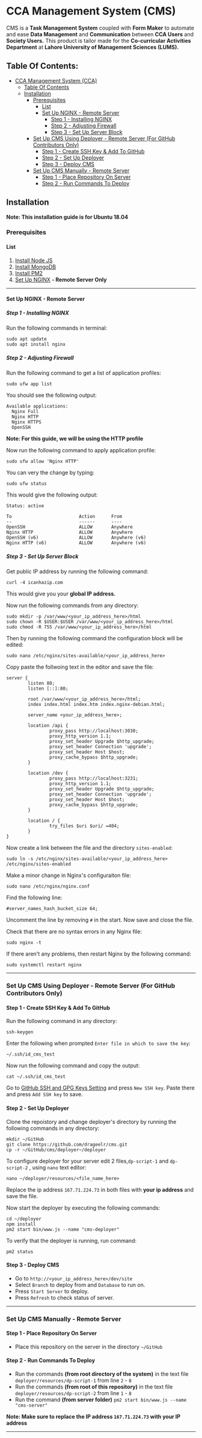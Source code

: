 # CCA Management System (CMS)
CMS is a **Task Management System** coupled with **Form Maker** to automate and ease **Data Management** and **Communication** between **CCA Users** and **Society Users.**
This product is tailor made for the **Co-curricular Activities Department** at **Lahore University of Management Sciences (LUMS).**

## Table Of Contents:
- [CCA Management System (CCA)](https://github.com/drageelr/cms/#cca-management-system-cms)
  - [Table Of Contents](https://github.com/drageelr/cms/#table-of-contents)
  - [Installation](https://github.com/drageelr/cms/#installation)
    - [Prerequisites](https://github.com/drageelr/cms/#prerequisites)
      - [List](https://github.com/drageelr/cms/#list)
      - [Set Up NGINX - Remote Server](https://github.com/drageelr/cms/#set-up-nginx---remote-server)
        - [Step 1 - Installing NGINX](https://github.com/drageelr/cms/#step-1---installing-nginx)
        - [Step 2 - Adjusting Firewall](https://github.com/drageelr/cms/#step-2---adjusting-firewall)
        - [Step 3 - Set Up Server Block](https://github.com/drageelr/cms/#step-3---set-up-server-block)
    - [Set Up CMS Using Deployer - Remote Server (For GitHub Contributors Only)](https://github.com/drageelr/cms/#set-up-cms-using-deployer---remote-server-for-github-contributors-only)
      - [Step 1 - Create SSH Key & Add To GitHub](https://github.com/drageelr/cms/#step-1---create-ssh-key--add-to-github)
      - [Step 2 - Set Up Deployer](https://github.com/drageelr/cms/#step-2---set-up-deployer)
      - [Step 3 - Deploy CMS](https://github.com/drageelr/cms/#step-3---deploy-cms)
    - [Set Up CMS Manually - Remote Server](https://github.com/drageelr/cms/#set-up-cms-manually---remote-server)
      - [Step 1 - Place Repository On Server](https://github.com/drageelr/cms/#step-1---place-repository-on-server)
      - [Step 2 - Run Commands To Deploy](https://github.com/drageelr/cms/#step-2---run-commands-to-deploy)

## Installation
**Note: This installation guide is for Ubuntu 18.04** 

### Prerequisites

#### List
1. [Install Node JS](https://www.digitalocean.com/community/tutorials/how-to-install-node-js-on-ubuntu-18-04)
2. [Install MongoDB](https://docs.mongodb.com/manual/tutorial/install-mongodb-on-ubuntu/)
3. [Install PM2](https://pm2.keymetrics.io/)
4. [Set Up NGINX](https://github.com/drageelr/cms/#set-up-nginx---remote-server) **- Remote Server Only**

---

#### Set Up NGINX - Remote Server

##### Step 1 - Installing NGINX
Run the following commands in terminal:
```
sudo apt update
sudo apt install nginx
```

##### Step 2 - Adjusting Firewall
Run the following command to get a list of application profiles:
```
sudo ufw app list
```
You should see the following output:
```
Available applications:
  Nginx Full
  Nginx HTTP
  Nginx HTTPS
  OpenSSH
```
**Note: For this guide, we will be using the HTTP profile**

Now run the following command to apply application profile:
```
sudo ufw allow 'Nginx HTTP'
```
You can very the change by typing:
```
sudo ufw status
```
This would give the following output:
```
Status: active

To                         Action      From
--                         ------      ----
OpenSSH                    ALLOW       Anywhere                  
Nginx HTTP                 ALLOW       Anywhere                  
OpenSSH (v6)               ALLOW       Anywhere (v6)             
Nginx HTTP (v6)            ALLOW       Anywhere (v6)
```

##### Step 3 - Set Up Server Block
Get public IP address by running the following command:
```
curl -4 icanhazip.com
```
This would give you your **global IP address.**

Now run the following commands from any directory:
```
sudo mkdir -p /var/www/<your_ip_address_here>/html
sudo chown -R $USER:$USER /var/www/<your_ip_address_here>/html
sudo chmod -R 755 /var/www/<your_ip_address_here>/html
```
Then by running the following command the configuration block will be edited:
```
sudo nano /etc/nginx/sites-available/<your_ip_address_here>
```
Copy paste the follwoing text in the editor and save the file:
```
server {
        listen 80;
        listen [::]:80;

        root /var/www/<your_ip_address_here>/html;
        index index.html index.htm index.nginx-debian.html;

        server_name <your_ip_address_here>;

        location /api {
                proxy_pass http://localhost:3030;
                proxy_http_version 1.1;
                proxy_set_header Upgrade $http_upgrade;
                proxy_set_header Connection 'upgrade';
                proxy_set_header Host $host;
                proxy_cache_bypass $http_upgrade;
        }
        
        location /dev {
                proxy_pass http://localhost:3231;
                proxy_http_version 1.1;
                proxy_set_header Upgrade $http_upgrade;
                proxy_set_header Connection 'upgrade';
                proxy_set_header Host $host;
                proxy_cache_bypass $http_upgrade;
        }
        
        location / {
                try_files $uri $uri/ =404;
        }
}
```
Now create a link between the file  and the directory `sites-enabled`:
```
sudo ln -s /etc/nginx/sites-available/<your_ip_address_here> /etc/nginx/sites-enabled
```
Make a minor change in Nginx's configuraiton file:
```
sudo nano /etc/nginx/nginx.conf
```
Find the following line:
```
#server_names_hash_bucket_size 64;
```
Uncomment the line by removing `#` in the start. Now save and close the file.

Check that there are no syntax errors in any Nginx file:
```
sudo nginx -t
```
If there aren't any problems, then restart Nginx by the following command:
```
sudo systemctl restart nginx
```

---

### Set Up CMS Using Deployer - Remote Server (For GitHub Contributors Only)

#### Step 1 - Create SSH Key & Add To GitHub
Run the following command in any directory:
```
ssh-keygen
```
Enter the following when prompted `Enter file in which to save the key`:
```
~/.ssh/id_cms_test
```
Now run the following command and copy the output:
```
cat ~/.ssh/id_cms_test
```
Go to [GitHub SSH and GPG Keys Setting](https://github.com/settings/keys) and press `New SSH key`. Paste there and press `Add SSH key` to save.

#### Step 2 - Set Up Deployer
Clone the repoistory and change deployer's directory by running the following commands in any directory:
```
mkdir ~/GitHub
git clone https://github.com/drageelr/cms.git
cp -r ~/GitHub/cms/deployer~/deployer
```
To configure deployer for your server edit 2 files,`dp-script-1` and `dp-script-2` , using `nano` text editor:
```
nano ~/deployer/resources/<file_name_here>
```
Replace the ip address `167.71.224.73` in both files with **your ip address** and save the file.

Now start the deployer by executing the following commands:
```
cd ~/deployer
npm install
pm2 start bin/www.js --name "cms-deployer"
```
To verify that the deployer is running, run command:
```
pm2 status
```

#### Step 3 - Deploy CMS
- Go to `http://<your_ip_address_here>/dev/site`
- Select `Branch` to deploy from and `Database` to run on.
- Press `Start Server` to deploy.
- Press `Refresh` to check status of server.

---

### Set Up CMS Manually - Remote Server

#### Step 1 - Place Repository On Server
- Place this repository on the server in the directory `~/GitHub`

#### Step 2 - Run Commands To Deploy
- Run the commands **(from root directory of the system)** in the text file `deployer/resources/dp-script-1` from line `2` - `8`
- Run the commands **(from root of this repository)** in the text file `deployer/resources/dp-script-2` from line `1` - `8`
- Run the command **(from server folder)** `pm2 start bin/www.js --name "cms-server"`

**Note: Make sure to replace the IP address `167.71.224.73` with your IP address**

---
